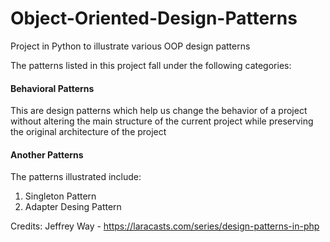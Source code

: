 # Object-Oriented-Design-Patterns
Project in Python to illustrate various OOP design patterns

The patterns listed in this project fall under the following categories:

#### Behavioral Patterns
This are design patterns which help us change the behavior of a project without altering the main structure of the current project while preserving the original architecture of the project

#### Another Patterns

The patterns illustrated include:
1. Singleton Pattern
2. Adapter Desing Pattern

Credits:
Jeffrey Way - https://laracasts.com/series/design-patterns-in-php
